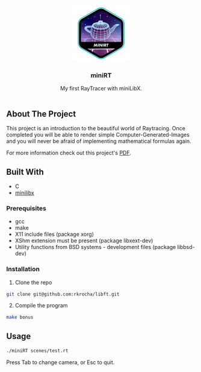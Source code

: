 <br/>
<p align="center">
  <a href="https://github.com/rkrocha/42cursus/blob/master/subjects/04.miniRT.pdf">
    <img src="https://github.com/rkrocha/42cursus/blob/master/badges/minirte.png" alt="Logo" width="150" height="150">
  </a>

  <h3 align="center">miniRT</h3>

  <p align="center">
    My first RayTracer with miniLibX.
    <br/>
    <br/>
  </p>
</p>



## About The Project

This project is an introduction to the beautiful world of Raytracing. Once completed you will be able to render simple Computer-Generated-Images and you will never be afraid of implementing mathematical formulas again.

For more information check out this project's [PDF](https://github.com/rkrocha/42cursus/blob/master/subjects/04.miniRT.pdf).

## Built With

* C
* [minilibx](https://github.com/42Paris/minilibx-linux)

### Prerequisites

* gcc
* make
* X11 include files (package xorg)
* XShm extension must be present (package libxext-dev)
* Utility functions from BSD systems - development files (package libbsd-dev)

### Installation

1. Clone the repo

```sh
git clone git@github.com:rkrocha/libft.git
```

2. Compile the program

```sh
make bonus
```

## Usage
```sh
./miniRT scenes/test.rt
```

Press Tab to change camera, or Esc to quit.
